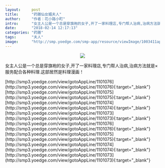 ```yaml
---
layout:     post
title:      "药膳仙女媚夫人"
author:     "作者：花小路小町"
intro:      "女主人公是一个总是穿旗袍的女子,开了一家料理店,专门帮人治病,治病方法就是×服务配合各种料理.这部居然是料理漫画！"
date:       "2018-02-14 12:17:13"
categories: "药膳"
tags:       "夫人"
image:      "http://smp.yoedge.com/smp-app/resource/viewImage/1003411appline.png"
---
```

<div style="text-align: center">
<p><img src="http://smp.yoedge.com/smp-app/resource/viewImage/1003411appline.png"/></p>
</div>
<p class="post-meta">
<span>女主人公是一个总是穿旗袍的女子,开了一家料理店,专门帮人治病,治病方法就是×服务配合各种料理.这部居然是料理漫画！</span>
</p>
[http://smp3.yoedge.com/view/gotoAppLine/1101076](http://smp3.yoedge.com/view/gotoAppLine/1101076){:target="_blank"}
[http://smp3.yoedge.com/view/gotoAppLine/1101075](http://smp3.yoedge.com/view/gotoAppLine/1101075){:target="_blank"}
[http://smp3.yoedge.com/view/gotoAppLine/1101074](http://smp3.yoedge.com/view/gotoAppLine/1101074){:target="_blank"}
[http://smp3.yoedge.com/view/gotoAppLine/1101073](http://smp3.yoedge.com/view/gotoAppLine/1101073){:target="_blank"}
[http://smp3.yoedge.com/view/gotoAppLine/1101076](http://smp3.yoedge.com/view/gotoAppLine/1101076){:target="_blank"}
[http://smp3.yoedge.com/view/gotoAppLine/1101075](http://smp3.yoedge.com/view/gotoAppLine/1101075){:target="_blank"}
[http://smp3.yoedge.com/view/gotoAppLine/1101074](http://smp3.yoedge.com/view/gotoAppLine/1101074){:target="_blank"}
[http://smp3.yoedge.com/view/gotoAppLine/1101073](http://smp3.yoedge.com/view/gotoAppLine/1101073){:target="_blank"}


